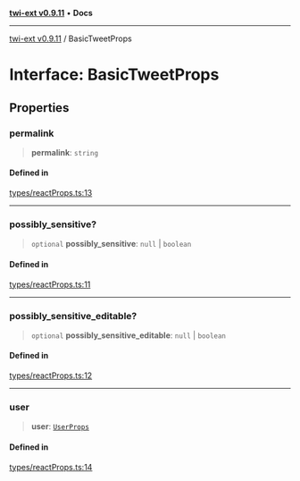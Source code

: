 [**twi-ext v0.9.11**](../README.md) • **Docs**

***

[twi-ext v0.9.11](../README.md) / BasicTweetProps

# Interface: BasicTweetProps

## Properties

### permalink

> **permalink**: `string`

#### Defined in

[types/reactProps.ts:13](https://github.com/Robot-Inventor/twi-ext/blob/c8695083cbb856b1b645fd86e369faf0d3dfd24c/src/types/reactProps.ts#L13)

***

### possibly\_sensitive?

> `optional` **possibly\_sensitive**: `null` \| `boolean`

#### Defined in

[types/reactProps.ts:11](https://github.com/Robot-Inventor/twi-ext/blob/c8695083cbb856b1b645fd86e369faf0d3dfd24c/src/types/reactProps.ts#L11)

***

### possibly\_sensitive\_editable?

> `optional` **possibly\_sensitive\_editable**: `null` \| `boolean`

#### Defined in

[types/reactProps.ts:12](https://github.com/Robot-Inventor/twi-ext/blob/c8695083cbb856b1b645fd86e369faf0d3dfd24c/src/types/reactProps.ts#L12)

***

### user

> **user**: [`UserProps`](UserProps.md)

#### Defined in

[types/reactProps.ts:14](https://github.com/Robot-Inventor/twi-ext/blob/c8695083cbb856b1b645fd86e369faf0d3dfd24c/src/types/reactProps.ts#L14)
